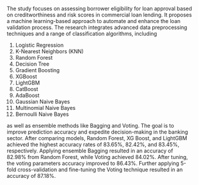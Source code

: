The study focuses on assessing borrower eligibility for loan approval based on creditworthiness and risk scores in commercial loan lending. It proposes a machine learning-based approach to automate and enhance the loan validation process. The research integrates advanced data preprocessing techniques and a range of classification algorithms, including
 1. Logistic Regression
 2.  K-Nearest Neighbors (KNN)
 3.  Random Forest
 4.  Decision Tree
 5.  Gradient Boosting
 6.  XGBoost
 7.  LightGBM
 8.  CatBoost
 9.  AdaBoost
 10.  Gaussian Naive Bayes
 11.  Multinomial Naive Bayes
 12.  Bernoulli Naive Bayes
     
as well as ensemble methods like Bagging and Voting. The goal is to improve prediction accuracy and expedite decision-making in the banking sector. After comparing models, Random Forest, XG Boost, and LightGBM achieved the highest accuracy rates of 83.65%, 82.42%, and 83.45%, respectively. Applying ensemble Bagging resulted in an accuracy of 82.98% from Random Forest, while Voting achieved 84.02%. After tuning, the voting parameters accuracy improved to 86.43%. Further applying 5-fold cross-validation and fine-tuning the Voting technique resulted in an accuracy of 87.18%.
